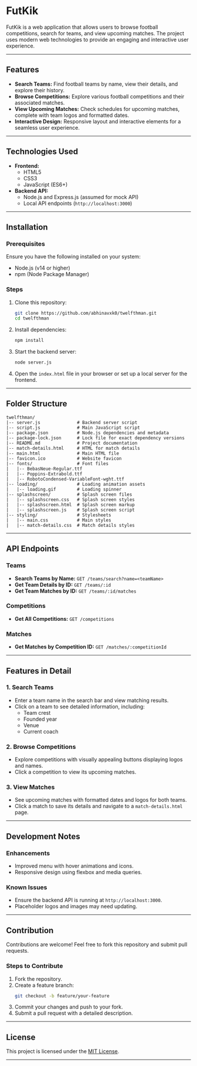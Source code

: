 # FutKik

FutKik is a web application that allows users to browse football competitions, search for teams, and view upcoming matches. The project uses modern web technologies to provide an engaging and interactive user experience.

---

## Features
- **Search Teams:** Find football teams by name, view their details, and explore their history.
- **Browse Competitions:** Explore various football competitions and their associated matches.
- **View Upcoming Matches:** Check schedules for upcoming matches, complete with team logos and formatted dates.
- **Interactive Design:** Responsive layout and interactive elements for a seamless user experience.

---

## Technologies Used
- **Frontend:**
  - HTML5
  - CSS3
  - JavaScript (ES6+)
- **Backend API:**
  - Node.js and Express.js (assumed for mock API)
  - Local API endpoints (`http://localhost:3000`)

---

## Installation

### Prerequisites
Ensure you have the following installed on your system:
- Node.js (v14 or higher)
- npm (Node Package Manager)

### Steps
1. Clone this repository:
   ```bash
   git clone https://github.com/abhinavxk0/twelfthman.git
   cd twelfthman
   ```
2. Install dependencies:
   ```bash
   npm install
   ```
3. Start the backend server:
   ```bash
   node server.js
   ```
4. Open the `index.html` file in your browser or set up a local server for the frontend.

---

## Folder Structure
```
twelfthman/
|-- server.js              # Backend server script
|-- script.js              # Main JavaScript script
|-- package.json           # Node.js dependencies and metadata
|-- package-lock.json      # Lock file for exact dependency versions
|-- README.md              # Project documentation
|-- match-details.html     # HTML for match details
|-- main.html              # Main HTML file
|-- favicon.ico            # Website favicon
|-- fonts/                 # Font files
|   |-- BebasNeue-Regular.ttf
|   |-- Poppins-Extrabold.ttf
|   |-- RobotoCondensed-VariableFont-wght.ttf
|-- loading/               # Loading animation assets
|   |-- loading.gif        # Loading spinner
|-- splashscreen/          # Splash screen files
|   |-- splashscreen.css   # Splash screen styles
|   |-- splashscreen.html  # Splash screen markup
|   |-- splashscreen.js    # Splash screen script
|-- styling/               # Stylesheets
|   |-- main.css           # Main styles
|   |-- match-details.css  # Match details styles

```

---

## API Endpoints
### Teams
- **Search Teams by Name:** `GET /teams/search?name=<teamName>`
- **Get Team Details by ID:** `GET /teams/:id`
- **Get Team Matches by ID:** `GET /teams/:id/matches`

### Competitions
- **Get All Competitions:** `GET /competitions`

### Matches
- **Get Matches by Competition ID:** `GET /matches/:competitionId`

---

## Features in Detail
### 1. Search Teams
- Enter a team name in the search bar and view matching results.
- Click on a team to see detailed information, including:
  - Team crest
  - Founded year
  - Venue
  - Current coach

### 2. Browse Competitions
- Explore competitions with visually appealing buttons displaying logos and names.
- Click a competition to view its upcoming matches.

### 3. View Matches
- See upcoming matches with formatted dates and logos for both teams.
- Click a match to save its details and navigate to a `match-details.html` page.

---

## Development Notes
### Enhancements
- Improved menu with hover animations and icons.
- Responsive design using flexbox and media queries.

### Known Issues
- Ensure the backend API is running at `http://localhost:3000`.
- Placeholder logos and images may need updating.

---

## Contribution
Contributions are welcome! Feel free to fork this repository and submit pull requests. 

### Steps to Contribute
1. Fork the repository.
2. Create a feature branch:
   ```bash
   git checkout -b feature/your-feature
   ```
3. Commit your changes and push to your fork.
4. Submit a pull request with a detailed description.

---

## License
This project is licensed under the [MIT License](LICENSE).

---
